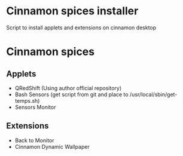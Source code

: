 # Cinnamon spices installer
Script to install applets and extensions on cinnamon desktop


# Cinnamon spices
## Applets
- QRedShift (Using author official repository)
- Bash Sensors (get script from git and place to /usr/local/sbin/get-temps.sh)
- Sensors Monitor

## Extensions
- Back to Monitor
- Cinnamon Dynamic Wallpaper